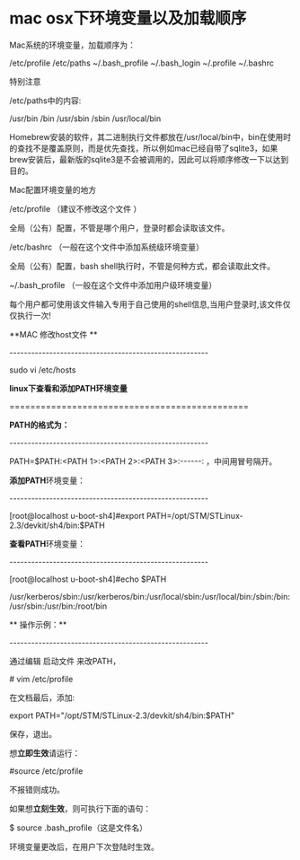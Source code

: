 # mac osx下环境变量以及加载顺序



Mac系统的环境变量，加载顺序为：



/etc/profile    /etc/paths    ~/.bash_profile    ~/.bash_login    ~/.profile    ~/.bashrc



特别注意

/etc/paths中的内容:

/usr/bin
/bin
/usr/sbin
/sbin
/usr/local/bin

Homebrew安装的软件，其二进制执行文件都放在/usr/local/bin中，bin在使用时的查找不是覆盖原则，而是优先查找，所以例如mac已经自带了sqlite3，如果brew安装后，最新版的sqlite3是不会被调用的，因此可以将顺序修改一下以达到目的。





Mac配置环境变量的地方

 /etc/profile   （建议不修改这个文件 ）

 全局（公有）配置，不管是哪个用户，登录时都会读取该文件。

 

 /etc/bashrc    （一般在这个文件中添加系统级环境变量）

 全局（公有）配置，bash shell执行时，不管是何种方式，都会读取此文件。

 

 ~/.bash_profile  （一般在这个文件中添加用户级环境变量）

 每个用户都可使用该文件输入专用于自己使用的shell信息,当用户登录时,该文件仅仅执行一次!

 

 

**MAC 修改host文件 **

\-------------------------------------------------------

sudo vi /etc/hosts

 

 

**linux下查看和添加PATH环境变量**

==============================================

 

**PATH的格式为：**

\-------------------------------------------------------

PATH=$PATH:<PATH 1>:<PATH 2>:<PATH 3>:------:<PATH N>   ，中间用冒号隔开。

 

 

 

**添加PATH**环境变量：

\-------------------------------------------------------

[root@localhost u-boot-sh4]#export PATH=/opt/STM/STLinux-2.3/devkit/sh4/bin:$PATH

 

 

**查看PATH**环境变量：

\-------------------------------------------------------

[root@localhost u-boot-sh4]#echo $PATH

/usr/kerberos/sbin:/usr/kerberos/bin:/usr/local/sbin:/usr/local/bin:/sbin:/bin:/usr/sbin:/usr/bin:/root/bin

 

** 操作示例：**

\-------------------------------------------------------

通过编辑 启动文件 来改PATH，

\# vim /etc/profile

在文档最后，添加:

export PATH="/opt/STM/STLinux-2.3/devkit/sh4/bin:$PATH"

保存，退出。

 

想**立即生效**请运行：

\#source /etc/profile

不报错则成功。

 

如果想**立刻生效**，则可执行下面的语句：

$ source .bash_profile（这是文件名）

环境变量更改后，在用户下次登陆时生效。